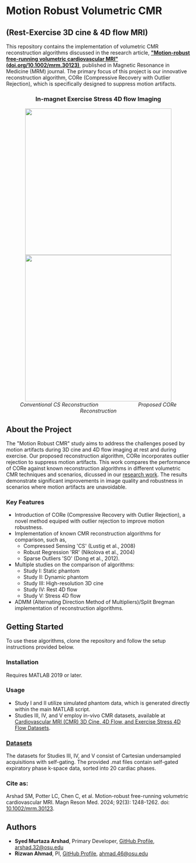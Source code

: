 # Motion Robust Volumetric CMR 
<h2>(Rest-Exercise 3D cine & 4D flow MRI)</h2>

This repository contains the implementation of volumetric CMR reconstruction algorithms discussed in the research article, **["Motion-robust free-running volumetric cardiovascular MRI"(doi.org/10.1002/mrm.30123)](http://doi.org/10.1002/mrm.30123 )**, published in Magnetic Resonance in Medicine (MRM) journal. The primary focus of this project is our innovative reconstruction algorithm, CORe (Compressive Recovery with Outlier Rejection), which is specifically designed to suppress motion artifacts.
<p align="center">
  <h3 align="center">In-magnet Exercise Stress 4D flow Imaging</h3>

<p align="center">
<img src="https://github.com/user-attachments/assets/859d5107-a933-4686-9b44-ab0a4e0f3ddb" height="400"/>
<img src="https://github.com/user-attachments/assets/9d493197-fdc0-4169-8a75-9550dc6e1302" height="400"/>
<br>
<em>Conventional CS Reconstruction&ensp;&ensp;&ensp;&ensp;&ensp;&ensp;&ensp;</em>
<em>&ensp;&ensp;&ensp;&ensp;&ensp;&ensp;&ensp;&ensp;Proposed CORe Reconstruction</em>
</p>


## About the Project



The "Motion Robust CMR" study aims to address the challenges posed by motion artifacts during 3D cine and 4D flow imaging at rest and during exercise. Our proposed reconstruction algorithm, CORe incorporates outlier rejection to suppress motion artifacts. This work compares the performance of CORe against known reconstruction algorithms in different volumetric CMR techniques and scenarios, dicussed in our [research work](http://doi.org/10.1002/mrm.30123 ). The results demonstrate significant improvements in image quality and robustness in scenarios where motion artifacts are unavoidable.

### Key Features
- Introduction of CORe (Compressive Recovery with Outlier Rejection), a novel method equiped with outlier rejection to improve motion robustness.
- Implementation of known CMR reconstruction algorithms for comparison, such as,
  - Compressed Sensing 'CS' (Lustig et al., 2008)
  - Robust Regression 'RR' (Nikolova et al., 2004)
  - Sparse Outliers 'SO' (Dong et al., 2012).
- Multiple studies on the comparison of algorithms:
   - Study I: Static phantom
   - Study II: Dynamic phantom
   - Study III: High-resolution 3D cine
   - Study IV: Rest 4D flow
   - Study V: Stress 4D flow
- ADMM (Alternating Direction Method of Multipliers)/Split Bregman implementation of reconstruction algorithms.

## Getting Started

To use these algorithms, clone the repository and follow the setup instructions provided below.

### Installation

Requires MATLAB 2019 or later.

### Usage
- Study I and II utilize simulated phantom data, which is generated directly within the main MATLAB script.
- Studies III, IV, and V employ in-vivo CMR datasets, available at [Cardiovascular MRI (CMR) 3D Cine, 4D Flow, and Exercise Stress 4D Flow Datasets](https://zenodo.org/records/12515230).

### [Datasets](https://zenodo.org/records/12515230)
The datasets for Studies III, IV, and V consist of Cartesian undersampled acquisitions with self-gating. The provided .mat files contain self-gated expiratory phase k-space data, sorted into 20 cardiac phases.


### Cite as:

Arshad SM, Potter LC, Chen C, et al. Motion-robust free-running volumetric cardiovascular MRI. Magn Reson Med. 2024; 92(3): 1248-1262. doi: [10.1002/mrm.30123](http://doi.org/10.1002/mrm.30123).

## Authors 

- **Syed Murtaza Arshad**, Primary Developer, [GitHub Profile](https://github.com/syedmurtazaarshad), arshad.32@osu.edu
- **Rizwan Ahmad**, PI, [GitHub Profile](https://github.com/OSU-CMR), ahmad.46@osu.edu
